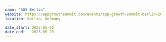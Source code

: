 ```yaml
---
name: "AGS Berlin"
website: https://appgrowthsummit.com/events/app-growth-summit-berlin-2023
location: Berlin, Germany

date_start: 2023-05-20
date_end:   2023-05-20
---
```

